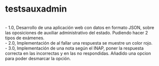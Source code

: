 # testsauxadmin
<br>
- 1.0, Desarrollo de una aplicación web con datos en formato JSON, sobre las oposiciones de auxiliar administrativo del estado. Pudiendo hacer 2 tipos de exámenes.<br>
- 2.0, Implementación de al fallar una respuesta se muestre un color rojo.<br>
- 3.0, Implementación de una nota según el INAP, poner la respuesta correcta en las incorrectas y en las no respondidas. Añadido una opcion para poder desmarcar la opción.
